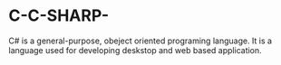 # C-C-SHARP-
C# is a general-purpose, obeject oriented programing language. It is a language used for developing deskstop and web based application.
